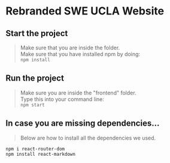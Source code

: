 # Rebranded SWE UCLA Website

## Start the project
> Make sure that you are inside the folder.\
> Make sure that you have installed npm by doing:\
`npm install`
 
## Run the project
> Make sure you are inside the "frontend" folder.\
> Type this into your command line:\
`npm start`

## In case you are missing dependencies...
> Below are how to install all the dependencies we used.
```
npm i react-router-dom
npm install react-markdown

